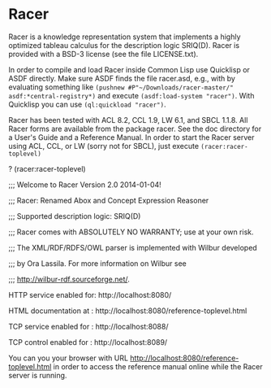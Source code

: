 Racer
=====

Racer is a knowledge representation system that implements a highly optimized tableau calculus for the description logic SRIQ(D). Racer is provided with a BSD-3 license (see the file LICENSE.txt).

In order to compile and load Racer inside Common Lisp use
Quicklisp or ASDF directly. Make sure ASDF finds the file racer.asd, e.g., with by evaluating something like `(pushnew #P"~/Downloads/racer-master/" asdf:*central-registry*)` and execute `(asdf:load-system "racer")`. With Quicklisp you can use `(ql:quickload "racer")`. 

Racer has been tested with ACL 8.2, CCL 1.9, LW 6.1, and SBCL 1.1.8.
All Racer forms are available from the package racer. See the doc directory for a User's Guide and a Reference Manual. In order to start the Racer server using ACL, CCL, or LW (sorry not for SBCL), just execute `(racer:racer-toplevel)`

? (racer:racer-toplevel)

;;; Welcome to Racer Version 2.0 2014-01-04! 

;;; Racer: Renamed Abox and Concept Expression Reasoner

;;; Supported description logic: SRIQ(D)

;;; Racer comes with ABSOLUTELY NO WARRANTY; use at your own risk. 

;;; The XML/RDF/RDFS/OWL parser is implemented with Wilbur developed

;;; by Ora Lassila. For more information on Wilbur see 

;;; http://wilbur-rdf.sourceforge.net/.


HTTP service enabled for: http://localhost:8080/

HTML documentation at   : http://localhost:8080/reference-toplevel.html

TCP service enabled for : http://localhost:8088/

TCP control enabled for : http://localhost:8089/

You can you your browser with URL [http://localhost:8080/reference-toplevel.html](http://localhost:8080/reference-toplevel.html) in order to access the reference manual online while the Racer server is running.

